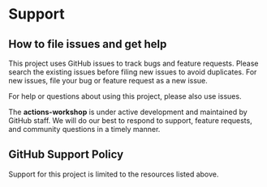 # Support





## How to file issues and get help

This project uses GitHub issues to track bugs and feature requests. Please search the existing issues before filing new issues to avoid duplicates. For new issues, file your bug or feature request as a new issue.

For help or questions about using this project, please also use issues.

The **actions-workshop** is under active development and maintained by GitHub staff. We will do our best to respond to support, feature requests, and community questions in a timely manner.

## GitHub Support Policy

Support for this project is limited to the resources listed above.
